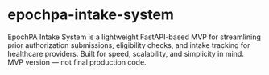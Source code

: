 # epochpa-intake-system
EpochPA Intake System is a lightweight FastAPI-based MVP for streamlining prior authorization submissions, eligibility checks, and intake tracking for healthcare providers. Built for speed, scalability, and simplicity in mind. MVP version — not final production code.
